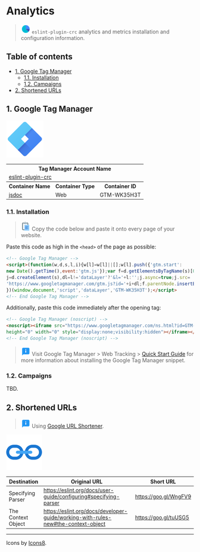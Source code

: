 # Analytics
> ![Information][icon-pie-chart] `eslint-plugin-crc` analytics and metrics installation and configuration information.

## Table of contents
<!-- ⛔️ AUTO-GENERATED-CONTENT:START (TOC:excludeText=Table of contents) -->
- [1. Google Tag Manager](#1-google-tag-manager)
  * [1.1. Installation](#11-installation)
  * [1.2. Campaigns](#12-campaigns)
- [2. Shortened URLs](#2-shortened-urls)
<!-- ⛔️ AUTO-GENERATED-CONTENT:START (TOC:excludeText=Table of contents) -->
<!-- ⛔️ AUTO-GENERATED-CONTENT:END -->


## 1. Google Tag Manager

<img alt="Google Tag Manager logo" src="../img/ga-suite/ic-tag-manager.svg" height="100" width="100">

<table>
  <tr>
    <th colspan="3">Tag Manager Account Name</th>
  </tr>
  <tr>
    <td colspan="3"><a href="https://tagmanager.google.com/#/admin/accounts/2072581326?containerId=7980776" rel="noopener" title="Go to Account Settings (requires authentication)">eslint-plugin-crc</a></td>
  </tr>
  <tr>
    <th>Container Name</th>
    <th>Container Type</th>
    <th>Container ID</th>
  </tr>
  <tr>
    <td><a rel="noopener" href="https://tagmanager.google.com/#/container/accounts/2072581326/containers/7980776/workspaces/1" title="Go to jsdoc's Default Workspace">jsdoc</a></td>
    <td>Web</td>
    <td>GTM-WK35H3T</td>
  </tr>
</table>

### 1.1. Installation
> ![Copy and paste][icon-paste] Copy the code below and paste it onto every page of your website.

Paste this code as high in the `<head>` of the page as possible:

```html
<!-- Google Tag Manager -->
<script>(function(w,d,s,l,i){w[l]=w[l]||[];w[l].push({'gtm.start':
new Date().getTime(),event:'gtm.js'});var f=d.getElementsByTagName(s)[0],
j=d.createElement(s),dl=l!='dataLayer'?'&l='+l:'';j.async=true;j.src=
'https://www.googletagmanager.com/gtm.js?id='+i+dl;f.parentNode.insertBefore(j,f);
})(window,document,'script','dataLayer','GTM-WK35H3T');</script>
<!-- End Google Tag Manager -->
```

Additionally, paste this code immediately after the opening <body> tag:

```html
<!-- Google Tag Manager (noscript) -->
<noscript><iframe src="https://www.googletagmanager.com/ns.html?id=GTM-WK35H3T"
height="0" width="0" style="display:none;visibility:hidden"></iframe></noscript>
<!-- End Google Tag Manager (noscript) -->
```

> ![More information][icon-info] Visit Google Tag Manager > Web Tracking > [Quick Start Guide][gtm-wt-qsg-url] for more information about installing the Google Tag Manager snippet.

### 1.2. Campaigns

TBD.

## 2. Shortened URLs
> ![More information][icon-info] Using [Google URL Shortener](https://goo.gl/ "Go to Google URL Shortener").

![Icon][icon-link]

Destination | Original URL | Short URL
------------|--------------|----------
Specifying Parser | https://eslint.org/docs/user-guide/configuring#specifying-parser  | https://goo.gl/WngFV9
 The Context Object | https://eslint.org/docs/developer-guide/working-with-rules-new#the-context-object | https://goo.gl/tuUSG5

---

Icons by [Icons8](https://icons8.com/articles/weve-contributed-an-icon-to-imageoptim/).


[gtm-wt-qsg-url]: https://developers.google.com/tag-manager/quickstart
[icon-link]: ../img/ga-suite/icons8-link-96.png
[icon-pie-chart]: ../img/ga-suite/icons8-pie-chart-25.png
[icon-info]: ../img/icons8/icon-about-25.png
[icon-paste]: ../img/icons8/icon-paste-25.png
